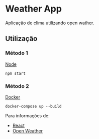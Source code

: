 # Weather App

Aplicação de clima utilizando open wather.

## Utilização
### Método 1
[Node](https://nodejs.org/)
```
npm start
```
### Método 2
[Docker](https://www.docker.com)
```
docker-compose up --build
```

Para informações de:

* [React](https://reactjs.org)
* [Open Weather](https://openweathermap.org/api)

